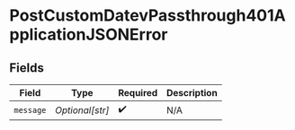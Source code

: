 # PostCustomDatevPassthrough401ApplicationJSONError


## Fields

| Field              | Type               | Required           | Description        |
| ------------------ | ------------------ | ------------------ | ------------------ |
| `message`          | *Optional[str]*    | :heavy_check_mark: | N/A                |